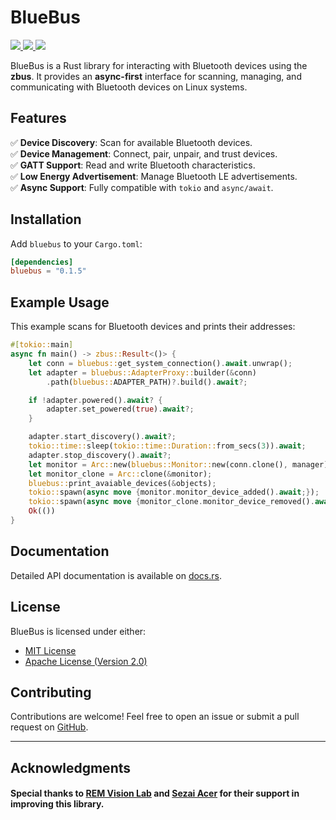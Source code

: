 # BlueBus

<a href="https://crates.io/crates/bluebus">
    <img style="display: inline!important" src="https://img.shields.io/crates/v/bluebus.svg"></img>
</a>
<a href="https://docs.rs/bluebus">
    <img style="display: inline!important" src="https://docs.rs/bluebus/badge.svg"></img>
</a>
<a href="https://docs.rs/bluebus">
    <img style="display: inline!important" src="https://img.shields.io/crates/d/bluebus"></img>
</a>

BlueBus is a Rust library for interacting with Bluetooth devices using the **zbus**. It provides an **async-first** interface for scanning, managing, and communicating with Bluetooth devices on Linux systems.

## Features
✅ **Device Discovery**: Scan for available Bluetooth devices.  
✅ **Device Management**: Connect, pair, unpair, and trust devices.  
✅ **GATT Support**: Read and write Bluetooth characteristics.  
✅ **Low Energy Advertisement**: Manage Bluetooth LE advertisements.  
✅ **Async Support**: Fully compatible with `tokio` and `async/await`.

## Installation
Add `bluebus` to your `Cargo.toml`:

```toml
[dependencies]
bluebus = "0.1.5"
```

## Example Usage
This example scans for Bluetooth devices and prints their addresses:

```rust
#[tokio::main]
async fn main() -> zbus::Result<()> {
    let conn = bluebus::get_system_connection().await.unwrap();
    let adapter = bluebus::AdapterProxy::builder(&conn)
        .path(bluebus::ADAPTER_PATH)?.build().await?;

    if !adapter.powered().await? {
        adapter.set_powered(true).await?;
    }

    adapter.start_discovery().await?;
    tokio::time::sleep(tokio::time::Duration::from_secs(3)).await;
    adapter.stop_discovery().await?;
    let monitor = Arc::new(bluebus::Monitor::new(conn.clone(), manager).await);
    let monitor_clone = Arc::clone(&monitor);
    bluebus::print_avaiable_devices(&objects);
    tokio::spawn(async move {monitor.monitor_device_added().await;});
    tokio::spawn(async move {monitor_clone.monitor_device_removed().await;});
    Ok(())
}
```

## Documentation
Detailed API documentation is available on [docs.rs](https://docs.rs/bluebus).

## License
BlueBus is licensed under either:
- [MIT License](LICENSE-MIT)
- [Apache License (Version 2.0)](LICENSE-APACHE)

## Contributing
Contributions are welcome! Feel free to open an issue or submit a pull request on [GitHub](https://github.com/bluebus-rs/bluebus).

---

## Acknowledgments

#### Special thanks to [REM Vision Lab](https://remvisionlab.com/) and [Sezai Acer](https://github.com/sezaiacers) for their support in improving this library.
